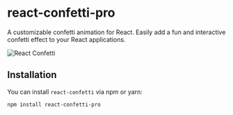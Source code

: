 # react-confetti-pro

A customizable confetti animation for React. Easily add a fun and interactive confetti effect to your React applications.

![React Confetti](https://example.com/path/to/your/confetti-image.png)  <!-- Replace this URL with your own image -->

## Installation

You can install `react-confetti` via npm or yarn:

```bash
npm install react-confetti-pro
